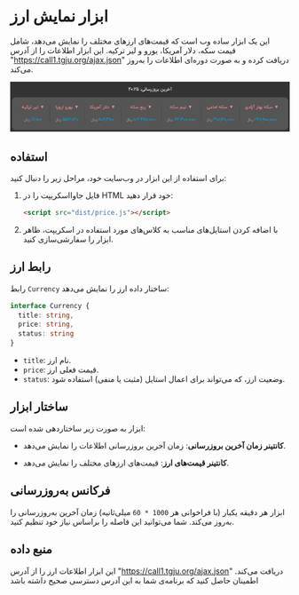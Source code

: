 # ابزار نمایش ارز

این یک ابزار ساده وب است که قیمت‌های ارزهای مختلف را نمایش می‌دهد، شامل قیمت سکه، دلار آمریکا، یورو و لیر ترکیه. این ابزار اطلاعات را از آدرس "https://call1.tgju.org/ajax.json" دریافت کرده و به صورت دوره‌ای اطلاعات را به‌روز می‌کند.


<img src='snapshot.png'/>

## استفاده

برای استفاده از این ابزار در وب‌سایت خود، مراحل زیر را دنبال کنید:

1. فایل جاوااسکریپت را در HTML خود قرار دهید:

   ```html
   <script src="dist/price.js"></script>
   ```

3. با اضافه کردن استایل‌های مناسب به کلاس‌های مورد استفاده در اسکریپت، ظاهر ابزار را سفارشی‌سازی کنید.

## رابط ارز

رابط `Currency` ساختار داده ارز را نمایش می‌دهد:

```typescript
interface Currency {
  title: string,
  price: string,
  status: string
}
```

- `title`: نام ارز.
- `price`: قیمت فعلی ارز.
- `status`: وضعیت ارز، که می‌تواند برای اعمال استایل (مثبت یا منفی) استفاده شود.

## ساختار ابزار

ابزار به صورت زیر ساختاردهی شده است:

- **کانتینر زمان آخرین بروزرسانی**: زمان آخرین بروزرسانی اطلاعات را نمایش می‌دهد.

- **کانتینر قیمت‌های ارز**: قیمت‌های ارزهای مختلف را نمایش می‌دهد.

## فرکانس به‌روزرسانی

ابزار هر دقیقه یکبار (با فراخوانی هر `1000 * 60` میلی‌ثانیه) زمان آخرین به‌روزرسانی را به‌روز می‌کند. شما می‌توانید این فاصله را براساس نیاز خود تنظیم کنید.

## منبع داده

این ابزار اطلاعات ارز را از آدرس "https://call1.tgju.org/ajax.json" دریافت می‌کند. اطمینان حاصل کنید که برنامه‌ی شما به این آدرس دسترسی صحیح داشته باشد